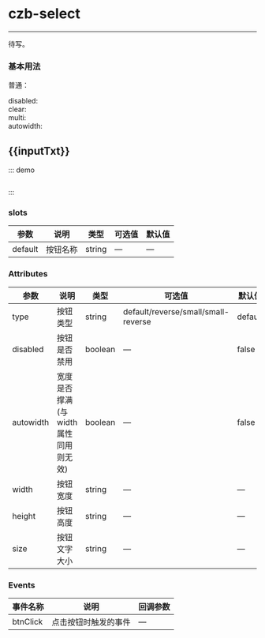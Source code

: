 <script>
export default {
  data () {
    return {
      inputTxt: '',
      selectData: [
        {id: 0, name: 'option1', isChoosed:true},
        {id: 1, name: 'option2'},
        {id: 2, name: 'option3'},
        {id: 3, name: 'option4'},
        {id: 4, name: 'option5'}
      ],
      selectData2: [
        {id: 0, name: 'option1', isChoosed:true},
        {id: 1, name: 'option2', isChoosed:true},
        {id: 2, name: 'option3'},
        {id: 3, name: 'option4'},
        {id: 4, name: 'option5'},
        {id: 5, name: 'option5'},
        {id: 6, name: 'option5'},
        {id: 7, name: 'option5'},
        {id: 8, name: 'option5'},
        {id: 9, name: 'option5'},
        {id: 10, name: 'option5'},
        {id: 11, name: 'option5'},
      ]
    }
  },
  methods: {
    chooseItem (item) {
      console.log(item)
    }
  }
}
</script>

# czb-select
----
待写。
### 基本用法
普通：
<div class="myinput"><czb-select :datas="selectData" v-model="inputTxt" placeholder="请选择" @chooseItem="chooseItem"></czb-select></div>
disabled:
<div class="myinput"><czb-select :datas="selectData" v-model="inputTxt" placeholder="请选择" :disabled="true"></czb-select></div>
clear:
<div class="myinput"><czb-select :datas="selectData" v-model="inputTxt" placeholder="请选择" :clear="true"></czb-select></div>
multi:
<div class="myinput"><czb-select :datas="selectData2" v-model="inputTxt" placeholder="请选择" :multi="true" :clear="true" @chooseItem="chooseItem"></czb-select></div>
autowidth:
<div class="myinput"><czb-select :datas="selectData" v-model="inputTxt" placeholder="请选择" @chooseItem="chooseItem" :autowidth="true"></czb-select></div>


## {{inputTxt}}


::: demo
```html

```
:::
### slots
| 参数      | 说明                                 | 类型      | 可选值       | 默认值   |
|---------- |------------------------------------ |---------- |------------- |-------- |
|default    |	按钮名称  |	string   |	—           |	  —     |
### Attributes
| 参数      | 说明                                 | 类型      | 可选值       | 默认值   |
|---------- |------------------------------------ |---------- |------------- |-------- |
|type	  | 按钮类型    |	string   | default/reverse/small/small-reverse   |default|
|disabled	    | 按钮是否禁用    |	boolean   | —   |false |
|autowidth	  | 宽度是否撑满(与width属性同用则无效)    |	boolean   | —   |false |
|width	    | 按钮宽度   |	string   | —   |—|
|height	    | 按钮高度   |	string   | —   |—|
|size	  | 按钮文字大小   |	string   | —   |—|
### Events
| 事件名称      | 说明       | 回调参数   |
|------------- |----------- |---------  |
|btnClick    |点击按钮时触发的事件| —  |
